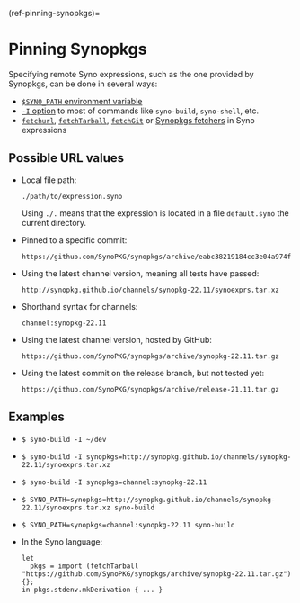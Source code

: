(ref-pinning-synopkgs)=

# Pinning Synopkgs

Specifying remote Syno expressions, such as the one provided by Synopkgs, can be done in several ways:

- [`$SYNO_PATH` environment variable](https://synopkg.github.io/manual/syno/stable/command-ref/env-common.html#env-SYNO_PATH)
- [`-I` option](https://synopkg.github.io/manual/syno/stable/command-ref/opt-common.html#opt-I) to most of commands like `syno-build`, `syno-shell`, etc.
- [`fetchurl`](https://synopkg.github.io/manual/syno/stable/language/builtins.html#builtins-fetchurl), [`fetchTarball`](https://synopkg.github.io/manual/syno/stable/language/builtins.html#builtins-fetchTarball), [`fetchGit`](https://synopkg.github.io/manual/syno/stable/language/builtins.html#builtins-fetchGit) or [Synopkgs fetchers](https://synopkg.github.io/manual/synopkgs/stable/#chap-pkgs-fetchers) in Syno expressions

## Possible URL values

- Local file path:

  ```
  ./path/to/expression.syno
  ```

  Using `./.` means that the expression is located in a file `default.syno` the current directory.

- Pinned to a specific commit:

  ```
  https://github.com/SynoPKG/synopkgs/archive/eabc38219184cc3e04a974fe31857d8e0eac098d.tar.gz
  ```

- Using the latest channel version, meaning all tests have passed:

  ```
  http://synopkg.github.io/channels/synopkg-22.11/synoexprs.tar.xz
  ```

- Shorthand syntax for channels:

  ```
  channel:synopkg-22.11
  ```

- Using the latest channel version, hosted by GitHub:

  ```
  https://github.com/SynoPKG/synopkgs/archive/synopkg-22.11.tar.gz
  ```

- Using the latest commit on the release branch, but not tested yet:

  ```
  https://github.com/SynoPKG/synopkgs/archive/release-21.11.tar.gz
  ```

## Examples

- ```shell-session
  $ syno-build -I ~/dev
  ```

- ```shell-session
  $ syno-build -I synopkgs=http://synopkg.github.io/channels/synopkg-22.11/synoexprs.tar.xz
  ```

- ```shell-session
  $ syno-build -I synopkgs=channel:synopkg-22.11
  ```

- ```shell-session
  $ SYNO_PATH=synopkgs=http://synopkg.github.io/channels/synopkg-22.11/synoexprs.tar.xz syno-build
  ```

- ```shell-session
  $ SYNO_PATH=synopkgs=channel:synopkg-22.11 syno-build
  ```

- In the Syno language:

  ```syno
  let
    pkgs = import (fetchTarball "https://github.com/SynoPKG/synopkgs/archive/synopkg-22.11.tar.gz") {};
  in pkgs.stdenv.mkDerivation { ... }
  ```
